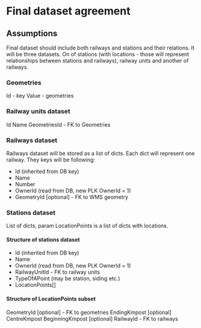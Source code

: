 # Final dataset agreement
## Assumptions
Final dataset should include both railways and stations and their relations. It will be three datasets. On of stations (with locations - those will represent relationships between stations and railways), railway units and another of railways.
### Geometries
Id - key
Value - geometries
### Railway units dataset
Id
Name
GeometriesId - FK to Geometries
### Railways dataset
Railways dataset will be stored as a list of dicts. Each dict will represent one railway. They keys will be following:
+ Id (inherited from DB key)
+ Name
+ Number
+ OwnerId (read from DB, new PLK OwnerId = 1)
+ GeometryId [optional] - FK to WMS geometry
### Stations dataset
List of dicts, param LocationPoints is a list of dicts with locations.
#### Structure of stations dataset
+ Id (inherited from DB key)
+ Name
+ OwnerId (read from DB, new PLK OwnerId = 1)
+ RailwayUnitId - FK to railway units
+ TypeOfAPoint (may be station, siding etc.)
+ LocationPoints[]
#### Structure of LocationPoints subset
GeometryId [optional] - FK to geometries
EndingKmpost [optional] 
CentreKmpost
BeginningKmpost [optional] 
RailwayId - FK to railways
